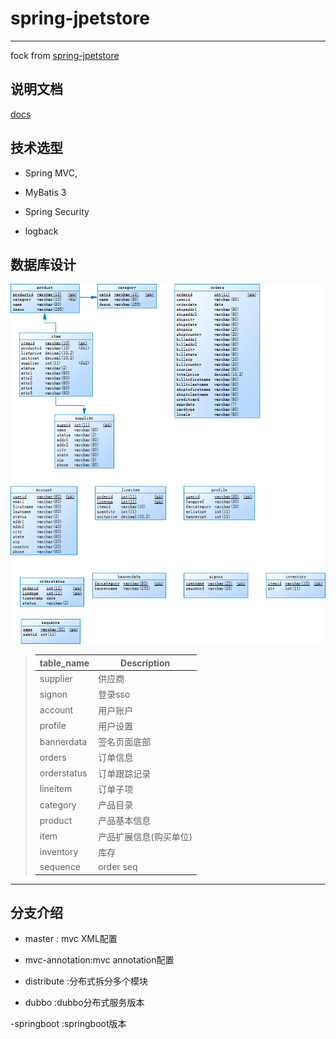 # spring-jpetstore

------

fock from [spring-jpetstore](https://github.com/making/spring-jpetstore)

## 说明文档
[docs](http://www.mybatis.org/jpetstore-6/)

## 技术选型
- Spring MVC, 

- MyBatis 3

- Spring Security

- logback
## 数据库设计
![jpetstore_database](docs/images/jpetstore_database.png)
  > | table_name   | Description |
  > | --------- | ----------- |
  > | supplier  | 供应商|
  > | signon  | 登录sso|
  > | account  | 用户账户|
  > | profile  | 用户设置|
  > | bannerdata  | 签名页面底部|
  > | orders  | 订单信息|
  > | orderstatus  | 订单跟踪记录|
  > | lineitem  | 订单子项|
  > | category  | 产品目录|
  > | product  | 产品基本信息|
  > | item  | 产品扩展信息(购买单位)|
  > | inventory  | 库存|
  > | sequence  | order seq|

----
## 分支介绍

- master : mvc XML配置

- mvc-annotation:mvc annotation配置

- distribute :分布式拆分多个模块

- dubbo :dubbo分布式服务版本

-springboot :springboot版本

